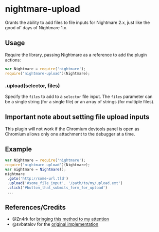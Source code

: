 # nightmare-upload
Grants the ability to add files to file inputs for Nightmare 2.x, just like the good ol' days of Nightmare 1.x.

## Usage
Require the library, passing Nightmare as a reference to add the plugin actions:

```js
var Nightmare = require('nightmare');
require('nightmare-upload')(Nightmare);
```
### .upload(selector, files)
Specify the `files` to add to a `selector` file input.  The `files` parameter can be a single string (for a single file) or an array of strings (for multiple files).

## Important note about setting file upload inputs
This plugin will not work if the Chromium devtools panel is open as Chromium allows only one attachment to the debugger at a time.

## Example

```js
var Nightmare = require('nightmare');
require('nightmare-upload')(Nightmare);
var nightmare = Nightmare();
nightmare
 .goto('http://some-url.tld')
 .upload('#some_file_input', '/path/to/my/upload.ext')
 .click('#button_that_submits_form_for_upload')
 ...
```

## References/Credits

  * @Zn4rk for [bringing this method to my attention](https://github.com/segmentio/nightmare/issues/235#issuecomment-214226205)
  * @svbatalov for the [original implementation](https://github.com/electron/electron/issues/749#issuecomment-213822739)
